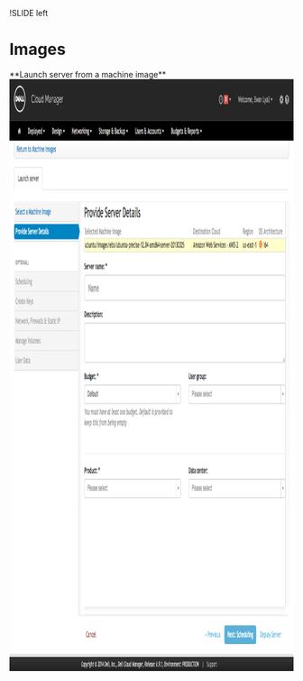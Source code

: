 !SLIDE left
# Images
<p></p>
**Launch server from a machine image**
<img src="images/image_launch.png" height="1050" width="1200">
